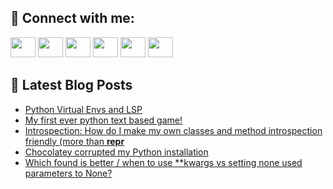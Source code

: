 ## 🔎 Connect with me:
[<img height="32" width="40" src="https://cdn.jsdelivr.net/npm/simple-icons@v5/icons/telegram.svg" />](https://t.me/bullbesh)
[<img height="32" width="40" src="https://cdn.jsdelivr.net/npm/simple-icons@v5/icons/vk.svg" />](https://vk.com/bullbesh)
[<img height="32" width="40" src="https://cdn.jsdelivr.net/npm/simple-icons@v5/icons/twitter.svg" />](https://twitter.com/bullbesh1)
[<img height="32" width="40" src="https://cdn.jsdelivr.net/npm/simple-icons@v5/icons/instagram.svg" />](https://www.instagram.com/bullbesh)
[<img height="32" width="40" src="https://cdn.jsdelivr.net/npm/simple-icons@v5/icons/reddit.svg" />](https://www.reddit.com/user/bullbesh)
[<img height="32" width="40" src="https://cdn.jsdelivr.net/npm/simple-icons@v5/icons/youtube.svg" />](https://www.youtube.com/channel/UCtfjRs6uzgq5mfm8S06WTcg)

## 📕 Latest Blog Posts
<!-- BLOG-POST-LIST:START -->
- [Python Virtual Envs and LSP](https://www.reddit.com/r/Python/comments/vfb5x3/python_virtual_envs_and_lsp/)
- [My first ever python text based game!](https://www.reddit.com/r/Python/comments/vfb5hh/my_first_ever_python_text_based_game/)
- [Introspection: How do I make my own classes and method introspection friendly &lpar;more than __repr__](https://www.reddit.com/r/Python/comments/vfb2nc/introspection_how_do_i_make_my_own_classes_and/)
- [Chocolatey corrupted my Python installation](https://www.reddit.com/r/Python/comments/vfalmh/chocolatey_corrupted_my_python_installation/)
- [Which found is better / when to use **kwargs vs setting none used parameters to None?](https://www.reddit.com/r/Python/comments/vfa5jz/which_found_is_better_when_to_use_kwargs_vs/)
<!-- BLOG-POST-LIST:END -->
